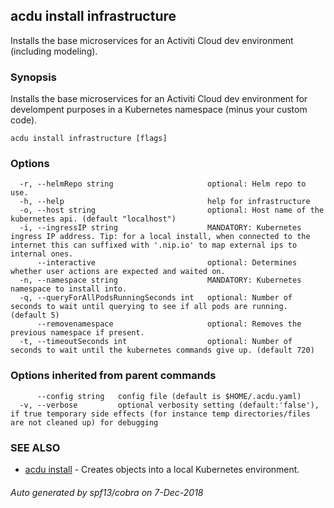 ## acdu install infrastructure

Installs the base microservices for an Activiti Cloud dev environment (including modeling).

### Synopsis


Installs the base microservices for an Activiti Cloud dev environment 
for develompent purposes in a Kubernetes namespace (minus your custom code).

```
acdu install infrastructure [flags]
```

### Options

```
  -r, --helmRepo string                     optional: Helm repo to use.
  -h, --help                                help for infrastructure
  -o, --host string                         optional: Host name of the kubernetes api. (default "localhost")
  -i, --ingressIP string                    MANDATORY: Kubernetes ingress IP address. Tip: for a local install, when connected to the internet this can suffixed with '.nip.io' to map external ips to internal ones.
      --interactive                         optional: Determines whether user actions are expected and waited on.
  -n, --namespace string                    MANDATORY: Kubernetes namespace to install into.
  -q, --queryForAllPodsRunningSeconds int   optional: Number of seconds to wait until querying to see if all pods are running. (default 5)
      --removenamespace                     optional: Removes the previous namespace if present.
  -t, --timeoutSeconds int                  optional: Number of seconds to wait until the kubernetes commands give up. (default 720)
```

### Options inherited from parent commands

```
      --config string   config file (default is $HOME/.acdu.yaml)
  -v, --verbose         optional verbosity setting (default:'false'), if true temporary side effects (for instance temp directories/files are not cleaned up) for debugging
```

### SEE ALSO
* [acdu install](acdu_install.md)	 - Creates objects into a local Kubernetes environment.

###### Auto generated by spf13/cobra on 7-Dec-2018
